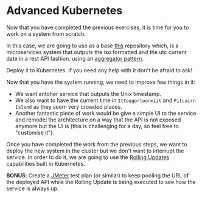 # Advanced Kubernetes

Now that you have completed the previous exercises, it is time for you
to work on a system from scratch.

In this case, we are going to use as a base [this](https://github.com/dgonzalez/google-dev-fest-2016) repository which, is a microservices
system that outputs the iso formatted and the utc current date in a rest API fashion.
using an [aggregator pattern](http://www.enterpriseintegrationpatterns.com/patterns/messaging/Aggregator.html).

Deploy it to Kubernetes. If you need any help with it don't be afraid to
ask!

Now that you have the system running, we need to improve few things in
it:

- We want antoher service that outputs the Unix timestamp.
- We also want to have the current time in `Ittoqqortoormiit` and `Pitcairn Island` as they seem very crowded places.
- Another fantastic piece of work would be give a simple UI to the
  service and remodel the architecture on a way that the API is not
exposed anymore but the UI is (this is challenging for a day, so feel
free to "customise it").

Once you have completed the work from the previous steps, we want to
deploy the new system in the cluster but we don't want to interrupt the
service. In order to do it, we are going to use the [Rolling Updates](http://kubernetes.io/docs/user-guide/rolling-updates/)
capabilities built in Kubernetes.

**BONUS**: Create a [JMeter](http://jmeter.apache.org/usermanual/build-web-test-plan.html) test plan (or similar) to keep pooling the URL of
the deployed API while the Rolling Update is being executed to see how
the service is always up.
